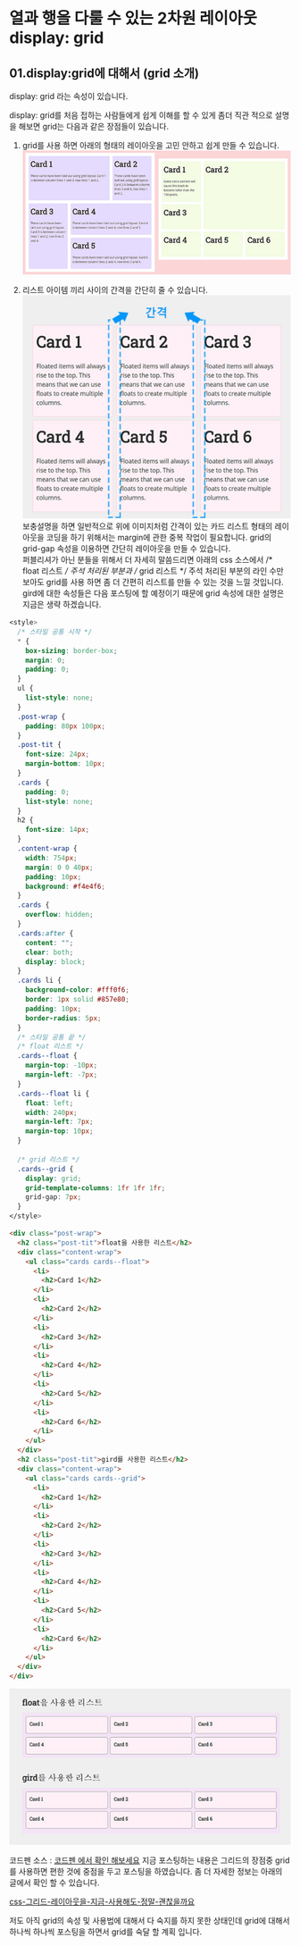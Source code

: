 # 열과 행을 다룰 수 있는 2차원 레이아웃 display: grid

## 01.display:grid에 대해서 (grid 소개)

display: grid 라는 속성이 있습니다.

display: grid를 처음 접하는 사람들에게 쉽게 이해를 할 수 있게 좀더 직관 적으로 설명을 해보면 grid는 다음과 같은 장점들이 있습니다.

1. grid를 사용 하면 아래의 형태의 레이아웃을 고민 안하고 쉽게 만들 수 있습니다.  ![그리드 예시 이미지](./images/grid01.jpg)  

2. 리스트 아이템 끼리 사이의 간격을 간단히 줄 수 있습니다.  ![그리드 예시 이미지02](./images/grid02.jpg)  
보충설명을 하면 일반적으로 위에 이미지처럼 간격이 있는 카드 리스트 형태의 레이아웃을 코딩을 하기 위해서는 margin에 관한 중복 작업이 필요합니다. grid의 grid-gap 속성을 이용하면 간단히 레이아웃을 만들 수 있습니다.  
퍼블리셔가 아닌 분들을 위해서 더 자세히 말씀드리면 아래의 css 소스에서  /* float 리스트 */ 주석 처리된 부분과   /* grid 리스트 */ 주석 처리된 부분의 라인 수만 보아도 grid를 사용 하면 좀 더 간편히 리스트를 만들 수 있는 것을 느낄 것입니다.
gird에 대한 속성들은 다음 포스팅에 할 예정이기 때문에 grid 속성에 대한 설명은 지금은 생략 하겠습니다.

````css
<style>
  /* 스타일 공통 시작 */
  * {
    box-sizing: border-box;
    margin: 0;
    padding: 0;
  }
  ul {
    list-style: none;
  }
  .post-wrap {
    padding: 80px 100px;
  }
  .post-tit {
    font-size: 24px;
    margin-bottom: 10px;
  }
  .cards {
    padding: 0;
    list-style: none;
  }
  h2 {
    font-size: 14px;
  }
  .content-wrap {
    width: 754px;
    margin: 0 0 40px;
    padding: 10px;
    background: #f4e4f6;
  }
  .cards {
    overflow: hidden;
  }
  .cards:after {
    content: "";
    clear: both;
    display: block;
  }
  .cards li {
    background-color: #fff0f6;
    border: 1px solid #857e80;
    padding: 10px;
    border-radius: 5px;
  }
  /* 스타일 공통 끝 */
  /* float 리스트 */
  .cards--float {
    margin-top: -10px;
    margin-left: -7px;
  }
  .cards--float li {
    float: left;
    width: 240px;
    margin-left: 7px;
    margin-top: 10px;
  }

  /* grid 리스트 */
  .cards--grid {
    display: grid;
    grid-template-columns: 1fr 1fr 1fr;
    grid-gap: 7px;
  }
</style>
````
````html
<div class="post-wrap">
  <h2 class="post-tit">float을 사용한 리스트</h2>
  <div class="content-wrap">
    <ul class="cards cards--float">
      <li>
        <h2>Card 1</h2>
      </li>
      <li>
        <h2>Card 2</h2>
      </li>
      <li>
        <h2>Card 3</h2>
      </li>
      <li>
        <h2>Card 4</h2>
      </li>
      <li>
        <h2>Card 5</h2>
      </li>
      <li>
        <h2>Card 6</h2>
      </li>
    </ul>
  </div>
  <h2 class="post-tit">gird를 사용한 리스트</h2>
  <div class="content-wrap">
    <ul class="cards cards--grid">
      <li>
        <h2>Card 1</h2>
      </li>
      <li>
        <h2>Card 2</h2>
      </li>
      <li>
        <h2>Card 3</h2>
      </li>
      <li>
        <h2>Card 4</h2>
      </li>
      <li>
        <h2>Card 5</h2>
      </li>
      <li>
        <h2>Card 6</h2>
      </li>
    </ul>
  </div>
</div>
````
![gird,float을 적용한 리스트 화면(동일한 결과)](./images/grid03.jpg)    

코드펜 소스 : [코드펜 에서 확인 해보세요](https://codepen.io/sanghwanAN/pen/BaoqGqz)
지금 포스팅하는 내용은 그리드의 장점중 grid를 사용하면 편한 것에 중점을 두고 포스팅을 하였습니다.
좀 더 자세한 정보는 아래의 글에서 확인 할 수 있습니다.

[css-그리드-레이아웃을-지금-사용해도-정말-괜찮을까요](https://webactually.com/2017/11/css-%EA%B7%B8%EB%A6%AC%EB%93%9C-%EB%A0%88%EC%9D%B4%EC%95%84%EC%9B%83%EC%9D%84-%EC%A7%80%EA%B8%88-%EC%82%AC%EC%9A%A9%ED%95%B4%EB%8F%84-%EC%A0%95%EB%A7%90-%EA%B4%9C%EC%B0%AE%EC%9D%84%EA%B9%8C%EC%9A%94/)

저도 아직 grid의 속성 및 사용법에 대해서 다 숙지를 하지 못한 상태인데 grid에 대해서 하나씩 하나씩 포스팅을 하면서 grid를 숙달 할 계획 입니다.
